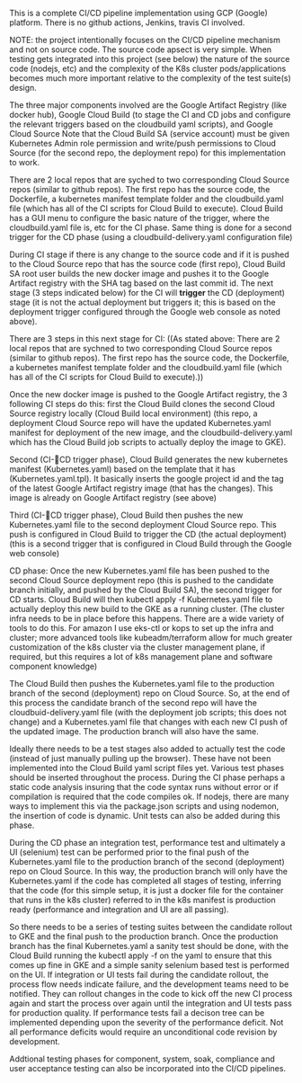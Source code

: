 This is a complete CI/CD pipeline implementation using GCP (Google) platform. There is no github actions, Jenkins, travis CI involved.

NOTE: the project intentionally focuses on the CI/CD pipeline mechanism and not on source code. The source code apsect is very simple. When testing gets integrated into this project  (see below) the nature of the source code (nodejs, etc) and the complexity of the K8s cluster pods/applications becomes much more important relative to the complexity of the test suite(s) design.

The three major components involved are the Google Artifact Registry (like docker hub), Google Cloud Build (to stage the CI and CD jobs and configure the relevant triggers based on the cloudbuild yaml scripts), and Google Cloud Source
Note that the Cloud Build SA (service account) must be given Kubernetes Admin role permission and write/push permissions to Cloud Source (for the second repo, the deployment repo) for this implementation to work.

There are 2 local repos that are syched to two corresponding Cloud Source repos (similar to github repos).  The first repo has the source code, the Dockerfile, a kubernetes manifest template folder and the cloudbuild.yaml file (which has all of the CI scripts for Cloud Build to execute).  Cloud Build has a GUI menu to configure the basic nature of the trigger, where the cloudbuild.yaml file is, etc for the CI phase.  Same thing is done for a second trigger for the CD phase (using a cloudbuild-delivery.yaml configuration file)

During CI stage if there is any change to the source code and if it is pushed to the Cloud Source repo that has the source code (first repo),  Cloud Build SA root user builds the new docker image and pushes it to the Google Artifact registry with the SHA tag based on the last commit id.  The next stage (3 steps indicated below) for the CI will **trigger** the CD (deployment) stage (it is not the actual deployment but triggers it; this is based on the deployment trigger configured through the Google web console as noted above).  

There are 3 steps in this next stage for CI: ((As stated above: There are 2 local repos that are sychned to two corresponding Cloud Source repos (similar to github repos).  The first repo has the source code, the Dockerfile, a kubernetes manifest template folder and the cloudbuild.yaml file (which has all of the CI scripts for Cloud Build to execute).))

Once the new docker image is pushed to the Google Artifact registry, the 3 following CI steps do this: first the Cloud Build clones the second Cloud Source registry locally (Cloud Build local environment) (this repo, a deployment Cloud Source repo will have the updated Kubernetes.yaml manifest for deployment of the new image,  and the cloudbuild-delivery.yaml which has the Cloud Build job scripts to actually deploy the image to GKE).

Second (CI-CD trigger phase), Cloud Build generates the new kubernetes manifest (Kubernetes.yaml) based on the template that it has (Kubernetes.yaml.tpl). It basically inserts the google project id and the tag of the latest Google Artifact registry image (that has the changes). This image is already on Google Artifact registry (see above)

Third (CI-CD trigger phase),  Cloud Build then pushes the new Kubernetes.yaml file to the second deployment Cloud Source repo. This push is configured in Cloud Build to trigger the CD (the actual deployment) (this is a second trigger that is configured in Cloud Build through the Google web console)

CD phase:  Once the new Kubernetes.yaml file has been pushed to the second Cloud Source deployment repo (this is pushed to the candidate branch initially, and pushed by the Cloud Build SA), the second trigger for CD starts. Cloud Build will then kubectl apply -f Kubernetes.yaml file to actually deploy this new build to the GKE as a running cluster.  (The cluster infra needs to be in place before this happens. There are a wide variety of tools to do this.  For amazon I use eks-ctl or kops to set up the infra and cluster; more advanced tools like kubeadm/terraform allow for much greater customization of the k8s cluster via the cluster management plane, if required, but this requires a lot of k8s management plane and software component knowledge)

The Cloud Build then pushes the Kubernetes.yaml file to the production branch of the second (deployment) repo on Cloud Source.  So, at the end of this process the candidate branch of the second repo will have the cloudbuid-delivery.yaml file (with the deployment job scripts; this does not change) and a Kubernetes.yaml file that changes with each new CI push of the updated image.  The production branch will also have the same. 

Ideally there needs to be a test stages also added to actually test the code (instead of just manually pulling up the browser).  These have not been implemented into the Cloud Build yaml script files yet. Various test phases should be inserted throughout the process. During the CI phase perhaps a static code analysis insuring that the code syntax runs without error or if compilation is required that the code compiles ok. If nodejs, there are many ways to implement this via the package.json scripts and using nodemon, the insertion of code is dynamic. Unit tests can also be added during this phase.

During the CD phase an integration test, performance test and ultimately a UI (selenium) test can be performed prior to the final push of the Kubernetes.yaml file to the production branch of the second (deployment) repo on Cloud Source. In this way, the production branch will only have the Kubernetes.yaml if the code has completed all stages of testing, inferring that the code (for this simple setup, it is just a docker file for the container that runs in the k8s cluster) referred to in the k8s manifest is production ready (performance and integration and UI are all passing). 

So there needs to be a series of testing suites between the candidate rollout to GKE and the final push to the production branch.  Once the production branch has the final Kubernetes.yaml a sanity test should be done, with the Cloud Build running the kubectl apply -f on the yaml to ensure that this comes up fine in GKE and a simple sanity selenium based test is performed on the UI.  If integration or UI tests fail during the candidate rollout, the process flow needs indicate failure, and the development teams need to be notified.  They can rollout changes in the code to kick off the new CI process again and start the process over again until the integration and UI tests pass for production quality.  If performance tests fail a decison tree can be implemented depending upon the severity of the performance deficit.  Not all performance deficits would require an unconditional code revision by development.

Addtional testing phases for component, system, soak, compliance and user acceptance testing can also be incorporated into the CI/CD pipelines.
